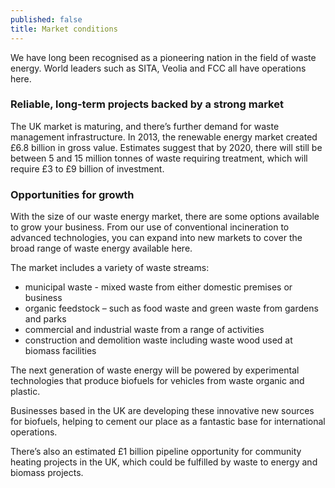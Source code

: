 ```yaml
---
published: false
title: Market conditions
---
```

We have long been recognised as a pioneering nation in the field of waste energy. World leaders such as SITA, Veolia and FCC all have operations here. 

### Reliable, long-term projects backed by a strong market

The UK market is maturing, and there’s further demand for waste management infrastructure. In 2013, the renewable energy market created £6.8 billion in gross value. Estimates suggest that by 2020, there will still be between 5 and 15 million tonnes of waste requiring treatment, which will require £3 to £9 billion of investment.

### Opportunities for growth

With the size of our waste energy market, there are some options available to grow your business. From our use of conventional incineration to advanced technologies, you can expand into new markets to cover the broad range of waste energy available here. 

The market includes a variety of waste streams:
- municipal waste - mixed waste from either domestic premises or business  
- organic feedstock – such as food waste and green waste from gardens and parks
- commercial and industrial waste from a range of activities
- construction and demolition waste including waste wood used at biomass facilities

The next generation of waste energy will be powered by experimental technologies that produce biofuels for vehicles from waste organic and plastic.

Businesses based in the UK are developing these innovative new sources for biofuels, helping to cement our place as a fantastic base for international operations. 

There’s also an estimated £1 billion pipeline opportunity for community heating projects in the UK, which could be fulfilled by waste to energy and biomass projects.
